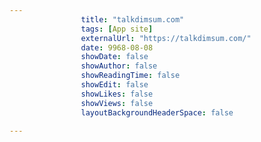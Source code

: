 ---
                title: "talkdimsum.com"
                tags: [App site]
                externalUrl: "https://talkdimsum.com/"
                date: 9968-08-08
                showDate: false
                showAuthor: false
                showReadingTime: false
                showEdit: false
                showLikes: false
                showViews: false
                layoutBackgroundHeaderSpace: false
                ---
